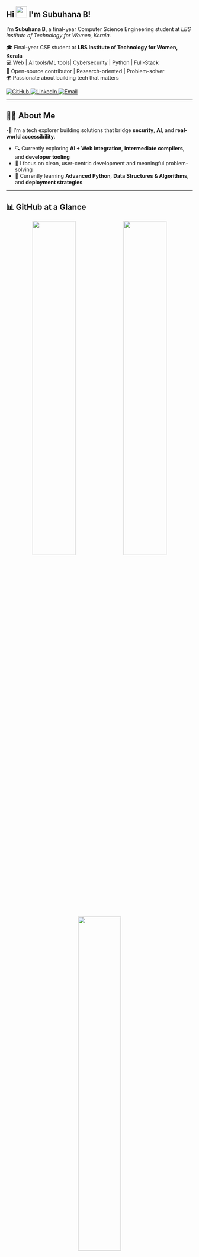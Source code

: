 ## Hi <img src="https://media.giphy.com/media/hvRJCLFzcasrR4ia7z/giphy.gif" width="30" /> I'm Subuhana B!

I'm **Subuhana B**, a final-year Computer Science Engineering student at *LBS Institute of Technology for Women, Kerala*.


🎓 Final-year CSE student at **LBS Institute of Technology for Women, Kerala**  
💻 Web | AI tools/ML tools| Cybersecurity | Python | Full-Stack  
🌱 Open-source contributor | Research-oriented | Problem-solver  
🌍 Passionate about building tech that matters

  <a href="https://github.com/subuhana2303">
    <img src="https://img.shields.io/badge/GitHub-Subuhana%20B-181717?style=for-the-badge&logo=github" alt="GitHub" />
  </a>
  <a href="https://www.linkedin.com/in/subuhana/">
    <img src="https://img.shields.io/badge/LinkedIn-Subuhana%20B-0077B5?style=for-the-badge&logo=linkedin&logoColor=white" alt="LinkedIn" />
  </a>
  <a href="mailto:subuhanabasheer41@gmail.com">
    <img src="https://img.shields.io/badge/Email-subuhanabasheer41@gmail.com-D14836?style=for-the-badge&logo=gmail&logoColor=white" alt="Email" />
  </a>



---

## 👩‍💻 About Me

-🚀 I’m a tech explorer building solutions that bridge **security**, **AI**, and **real-world accessibility**.  
- 🔍 Currently exploring **AI + Web integration**, **intermediate compilers**, and **developer tooling**
- 🎯 I focus on clean, user-centric development and meaningful problem-solving
- 🌱 Currently learning **Advanced Python**, **Data Structures & Algorithms**, and **deployment strategies**

---

## 📊 GitHub at a Glance

<p align="center">
  <img src="https://github-readme-stats.vercel.app/api?username=subuhana2303&show_icons=true&theme=radical&count_private=true" width="48%" />
  <img src="https://github-readme-streak-stats.herokuapp.com/?user=subuhana2303&theme=radical" width="48%" />
  <img src="https://github-readme-stats.vercel.app/api/top-langs/?username=subuhana2303&layout=compact&theme=radical" width="48%" />
</p>

---
## 🚀 Featured Projects

## 🛡️ Web Vulnerability Lab — Learn, Simulate & Secure

An **interactive Flask-based web security lab** to explore and practice real-world vulnerabilities in a controlled environment.

🔧 **Tech Stack:**
- Backend: **Python Flask**
- Database: **SQLite**
- Frontend: **HTML, CSS, JavaScript**
- Templates: **Jinja2**

📌 **Key Features:**
- Simulates SQL Injection, XSS, and CSRF attacks
- Dual mode: vulnerable version and secure version
- Hands-on learning for ethical hacking and security testing

👉 [Check out the project](https://github.com/subuhana2303/Web_Vulnerablity_Lab.git)

---

## 🧠 SkillMapper — AI-Powered Career Path Analyzer

An **AI-driven career roadmap tool** that maps your resume to the most suitable IT roles using smart keyword extraction and embeddings.

🔧 **Tech Stack:**
- Backend: **Python Flask**
- ML/NLP: **Scikit-learn**, **TF-IDF**, **Cosine Similarity**
- Data Handling: **Pandas**
- Frontend: **HTML, CSS**

📌 **Key Features:**
- Resume input and keyword extraction
- Matches profile to top job roles
- Role-based skill gap analysis and improvement tips

👉 [Check out the project](https://github.com/subuhana2303/Skill_Mapper.git)

---
## 🧠 Resume Scorer for IT Job Applicants

An **AI-powered resume analyzer** that scores resumes based on predefined IT job criteria.

🔧 **Tech Stack:**
- Frontend: **Streamlit**
- Backend: **Python Flask**
- NLP Tools: **spaCy**, **S-BERT**, **TF-IDF**
- Hosting: Local (deploy-ready)

📌 **Key Features:**
- Resume file upload and analysis
- Scoring system for IT-specific keywords
- Smart feedback and improvement tips

👉 [Check out the project](https://github.com/subuhana2303/Resume_scorer_it_job_appli)

---

## 📂 Other Projects


- **🛡️ VaaniRakshak** – Offline voice assistant for disaster response  
  [🔗 Repo](https://github.com/subuhana2303/VaaniRakshak_Offline-Emergency-Voice-Assistant.git)
- **🧠 IRFusion Compiler** – Educational IR-based compiler  
  [🔗 Repo](https://github.com/subuhana2303/IRFusion_Project.git)

- **🔐 Password Generator** – Secure passwords with voice and QR features  
  [🔗 Repo](https://github.com/subuhana2303/Generate_password.git)

- **🕹️ DevGames** – Real-time multiplayer coding duel platform  
  [🔗 Repo](https://github.com/subuhana2303/DEVGAMES.git)

- **💻 DevDash** – Developer productivity and GitHub tracker  
  [🔗 Repo](https://github.com/subuhana2303/DevDash_Project.git)

- **🎬 Netflix Clone (Frontend)** – Replicated modern streaming UI  
  [🔗 Repo](https://github.com/subuhana2303/NETFLIX_CLONE.git)


---

## 📬 Let's Connect!

- 🌐 [LinkedIn](https://www.linkedin.com/in/subuhana)
- 💌 Email: subuhanabasheer41@gmail.com
- 🗃️ Explore my GitHub for more projects and ideas!

---

📍 Based in **Trivandrum, Kerala, India 🇮🇳**  
🛠️ Always building. Always learning. Always sharing.

---
> _"Technology is best when it brings people together — I build with that in mind."_ 💡
